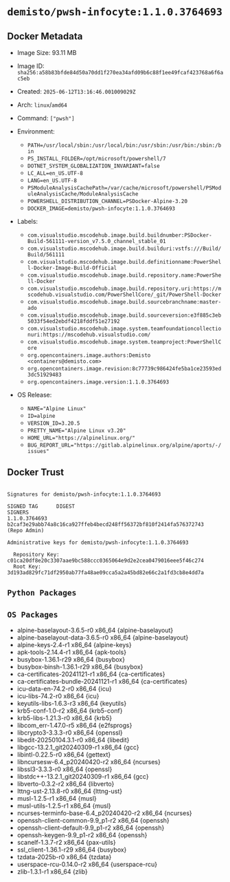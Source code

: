 # `demisto/pwsh-infocyte:1.1.0.3764693`

## Docker Metadata
- Image Size: 93.11 MB
- Image ID: `sha256:a58b83bfde84d50a70dd1f270ea34afd09b6c88f1ee49fcaf423768a6f6ac5eb`
- Created: `2025-06-12T13:16:46.001009029Z`
- Arch: `linux`/`amd64`
- Command: `["pwsh"]`
- Environment:
  - `PATH=/usr/local/sbin:/usr/local/bin:/usr/sbin:/usr/bin:/sbin:/bin`
  - `PS_INSTALL_FOLDER=/opt/microsoft/powershell/7`
  - `DOTNET_SYSTEM_GLOBALIZATION_INVARIANT=false`
  - `LC_ALL=en_US.UTF-8`
  - `LANG=en_US.UTF-8`
  - `PSModuleAnalysisCachePath=/var/cache/microsoft/powershell/PSModuleAnalysisCache/ModuleAnalysisCache`
  - `POWERSHELL_DISTRIBUTION_CHANNEL=PSDocker-Alpine-3.20`
  - `DOCKER_IMAGE=demisto/pwsh-infocyte:1.1.0.3764693`
- Labels:
  - `com.visualstudio.mscodehub.image.build.buildnumber:PSDocker-Build-561111-version_v7.5.0_channel_stable_01`
  - `com.visualstudio.mscodehub.image.build.builduri:vstfs:///Build/Build/561111`
  - `com.visualstudio.mscodehub.image.build.definitionname:PowerShell-Docker-Image-Build-Official`
  - `com.visualstudio.mscodehub.image.build.repository.name:PowerShell-Docker`
  - `com.visualstudio.mscodehub.image.build.repository.uri:https://mscodehub.visualstudio.com/PowerShellCore/_git/PowerShell-Docker`
  - `com.visualstudio.mscodehub.image.build.sourcebranchname:master-ado`
  - `com.visualstudio.mscodehub.image.build.sourceversion:e3f885c3eb5033f54ed2ebdf4218fddf51e27192`
  - `com.visualstudio.mscodehub.image.system.teamfoundationcollectionuri:https://mscodehub.visualstudio.com/`
  - `com.visualstudio.mscodehub.image.system.teamproject:PowerShellCore`
  - `org.opencontainers.image.authors:Demisto <containers@demisto.com>`
  - `org.opencontainers.image.revision:8c77739c986424fe5ba1ce23593ed3dc51929483`
  - `org.opencontainers.image.version:1.1.0.3764693`

- OS Release:
  - `NAME="Alpine Linux"`
  - `ID=alpine`
  - `VERSION_ID=3.20.5`
  - `PRETTY_NAME="Alpine Linux v3.20"`
  - `HOME_URL="https://alpinelinux.org/"`
  - `BUG_REPORT_URL="https://gitlab.alpinelinux.org/alpine/aports/-/issues"`

## Docker Trust
```

Signatures for demisto/pwsh-infocyte:1.1.0.3764693

SIGNED TAG      DIGEST                                                             SIGNERS
1.1.0.3764693   b2caf3e29abb74a8c16ca927ffeb4becd248ff56372bf810f2414fa576372743   (Repo Admin)

Administrative keys for demisto/pwsh-infocyte:1.1.0.3764693

  Repository Key:	c01ca20df8e20c3307aae9bc588ccc0365064e9d2e2cea0479016eee5f46c274
  Root Key:	3d193ad829fc71df2950ab77fa48ae09cca5a2a45bd82e66c2a1fd3cb8e4dd7a

```

## `Python Packages`


## `OS Packages`

* alpine-baselayout-3.6.5-r0 x86_64 {alpine-baselayout}
* alpine-baselayout-data-3.6.5-r0 x86_64 {alpine-baselayout}
* alpine-keys-2.4-r1 x86_64 {alpine-keys}
* apk-tools-2.14.4-r1 x86_64 {apk-tools}
* busybox-1.36.1-r29 x86_64 {busybox}
* busybox-binsh-1.36.1-r29 x86_64 {busybox}
* ca-certificates-20241121-r1 x86_64 {ca-certificates}
* ca-certificates-bundle-20241121-r1 x86_64 {ca-certificates}
* icu-data-en-74.2-r0 x86_64 {icu}
* icu-libs-74.2-r0 x86_64 {icu}
* keyutils-libs-1.6.3-r3 x86_64 {keyutils}
* krb5-conf-1.0-r2 x86_64 {krb5-conf}
* krb5-libs-1.21.3-r0 x86_64 {krb5}
* libcom_err-1.47.0-r5 x86_64 {e2fsprogs}
* libcrypto3-3.3.3-r0 x86_64 {openssl}
* libedit-20250104.3.1-r0 x86_64 {libedit}
* libgcc-13.2.1_git20240309-r1 x86_64 {gcc}
* libintl-0.22.5-r0 x86_64 {gettext}
* libncursesw-6.4_p20240420-r2 x86_64 {ncurses}
* libssl3-3.3.3-r0 x86_64 {openssl}
* libstdc++-13.2.1_git20240309-r1 x86_64 {gcc}
* libverto-0.3.2-r2 x86_64 {libverto}
* lttng-ust-2.13.8-r0 x86_64 {lttng-ust}
* musl-1.2.5-r1 x86_64 {musl}
* musl-utils-1.2.5-r1 x86_64 {musl}
* ncurses-terminfo-base-6.4_p20240420-r2 x86_64 {ncurses}
* openssh-client-common-9.9_p1-r2 x86_64 {openssh}
* openssh-client-default-9.9_p1-r2 x86_64 {openssh}
* openssh-keygen-9.9_p1-r2 x86_64 {openssh}
* scanelf-1.3.7-r2 x86_64 {pax-utils}
* ssl_client-1.36.1-r29 x86_64 {busybox}
* tzdata-2025b-r0 x86_64 {tzdata}
* userspace-rcu-0.14.0-r2 x86_64 {userspace-rcu}
* zlib-1.3.1-r1 x86_64 {zlib}
